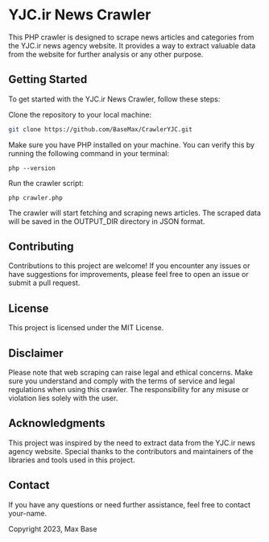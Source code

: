 # YJC.ir News Crawler

This PHP crawler is designed to scrape news articles and categories from the YJC.ir news agency website. It provides a way to extract valuable data from the website for further analysis or any other purpose.

## Getting Started

To get started with the YJC.ir News Crawler, follow these steps:

Clone the repository to your local machine:

```bash
git clone https://github.com/BaseMax/CrawlerYJC.git
```

Make sure you have PHP installed on your machine. You can verify this by running the following command in your terminal:

```
php --version
```

Run the crawler script:

```
php crawler.php
```

The crawler will start fetching and scraping news articles. The scraped data will be saved in the OUTPUT_DIR directory in JSON format.

## Contributing

Contributions to this project are welcome! If you encounter any issues or have suggestions for improvements, please feel free to open an issue or submit a pull request.

## License

This project is licensed under the MIT License.

## Disclaimer

Please note that web scraping can raise legal and ethical concerns. Make sure you understand and comply with the terms of service and legal regulations when using this crawler. The responsibility for any misuse or violation lies solely with the user.

## Acknowledgments

This project was inspired by the need to extract data from the YJC.ir news agency website. Special thanks to the contributors and maintainers of the libraries and tools used in this project.

## Contact

If you have any questions or need further assistance, feel free to contact your-name.

Copyright 2023, Max Base
